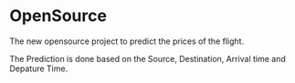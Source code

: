# OpenSource


The new opensource project to predict the prices of the flight.

The Prediction is done based on the Source, Destination, Arrival time and Depature Time.
